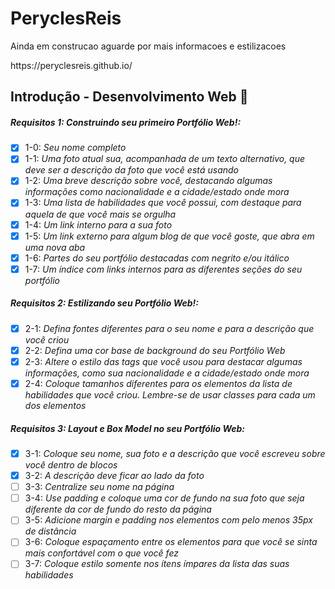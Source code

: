 # PeryclesReis
<p> Ainda em construcao aguarde por mais informacoes e estilizacoes</p>
<p>https://peryclesreis.github.io/</p>

## Introdução - Desenvolvimento Web :rocket:

##### Requisitos 1: Construindo seu primeiro Portfólio Web!:

- [x] 1-0: _Seu nome completo_
- [x] 1-1: _Uma foto atual sua, acompanhada de um texto alternativo, que deve ser a descrição da foto que você está usando_
- [x] 1-2: _Uma breve descrição sobre você, destacando algumas informações como nacionalidade e a cidade/estado onde mora_
- [x] 1-3: _Uma lista de habilidades que você possui, com destaque para aquela de que você mais se orgulha_
- [x] 1-4: _Um link interno para a sua foto_
- [x] 1-5: _Um link externo para algum blog de que você goste, que abra em uma nova aba_
- [x] 1-6: _Partes do seu portfólio destacadas com negrito e/ou itálico_
- [x] 1-7: _Um índice com links internos para as diferentes seções do seu portfólio_

##### Requisitos 2: Estilizando seu Portfólio Web!:

- [x] 2-1: _Defina fontes diferentes para o seu nome e para a descrição que você criou_
- [x] 2-2: _Defina uma cor base de background do seu Portfólio Web_
- [x] 2-3: _Altere o estilo das tags que você usou para destacar algumas informações, como sua nacionalidade e a cidade/estado onde mora_
- [x] 2-4: _Coloque tamanhos diferentes para os elementos da lista de habilidades que você criou. Lembre-se de usar classes para cada um dos elementos_

##### Requisitos 3: Layout e Box Model no seu Portfólio Web:

- [x] 3-1: _Coloque seu nome, sua foto e a descrição que você escreveu sobre você dentro de blocos_
- [x] 3-2: _A descrição deve ficar ao lado da foto_
- [ ] 3-3: _Centralize seu nome na página_
- [ ] 3-4: _Use padding e coloque uma cor de fundo na sua foto que seja diferente da cor de fundo do resto da página_
- [ ] 3-5: _Adicione margin e padding nos elementos com pelo menos 35px de distância_
- [ ] 3-6: _Coloque espaçamento entre os elementos para que você se sinta mais confortável com o que você fez_
- [ ] 3-7: _Coloque estilo somente nos ítens ímpares da lista das suas habilidades_